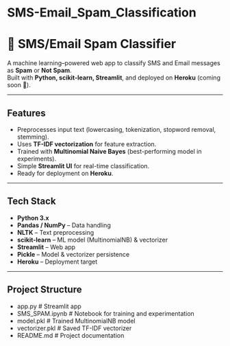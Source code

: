 # SMS-Email_Spam_Classification

# 📧 SMS/Email Spam Classifier

A machine learning–powered web app to classify SMS and Email messages as **Spam** or **Not Spam**.  
Built with **Python, scikit-learn, Streamlit**, and deployed on **Heroku** (coming soon 🚀).

---

##  Features
- Preprocesses input text (lowercasing, tokenization, stopword removal, stemming).
- Uses **TF-IDF vectorization** for feature extraction.
- Trained with **Multinomial Naive Bayes** (best-performing model in experiments).
- Simple **Streamlit UI** for real-time classification.
- Ready for deployment on **Heroku**.

---

##  Tech Stack
- **Python 3.x**
- **Pandas / NumPy** – Data handling
- **NLTK** – Text preprocessing
- **scikit-learn** – ML model (MultinomialNB) & vectorizer
- **Streamlit** – Web app
- **Pickle** – Model & vectorizer persistence
- **Heroku** – Deployment target

---

##  Project Structure
- app.py # Streamlit app
-  SMS_SPAM.ipynb # Notebook for training and experimentation
- model.pkl # Trained MultinomialNB model
- vectorizer.pkl # Saved TF-IDF vectorizer
- README.md # Project documentation
